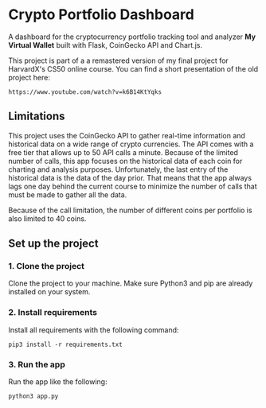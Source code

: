 # Crypto Portfolio Dashboard
A dashboard for the cryptocurrency portfolio tracking tool and analyzer **My Virtual Wallet** built with Flask, CoinGecko API and Chart.js. 

This project is part of a a remastered version of my final project for HarvardX's CS50 online course. You can find a short presentation of the old project here:
```
https://www.youtube.com/watch?v=k6B14KtYqks
```

## Limitations
This project uses the CoinGecko API to gather real-time information and historical data on a wide range of crypto currencies. The API comes with a free tier that allows up to 50 API calls a minute. Because of the limited number of calls, this app focuses on the historical data of each coin for charting and analysis purposes. Unfortunately, the last entry of the historical data is the data of the day prior. That means that the app always lags one day behind the current course to minimize the number of calls that must be made to gather all the data.

Because of the call limitation, the number of different coins per portfolio is also limited to 40 coins.

## Set up the project
### 1. Clone the project
Clone the project to your machine. Make sure Python3 and pip are already installed on your system.
### 2. Install requirements
Install all requirements with the following command:
```
pip3 install -r requirements.txt
```
### 3. Run the app
Run the app like the following:
```
python3 app.py
```

